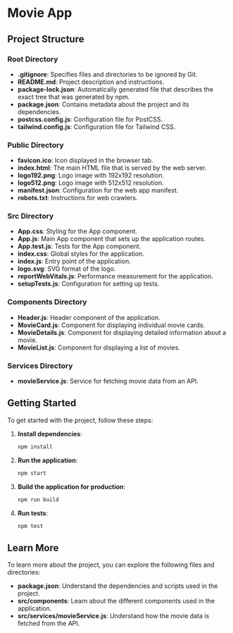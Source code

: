 # Movie App

## Project Structure

### Root Directory
- **.gitignore**: Specifies files and directories to be ignored by Git.
- **README.md**: Project description and instructions.
- **package-lock.json**: Automatically generated file that describes the exact tree that was generated by npm.
- **package.json**: Contains metadata about the project and its dependencies.
- **postcss.config.js**: Configuration file for PostCSS.
- **tailwind.config.js**: Configuration file for Tailwind CSS.

### Public Directory
- **favicon.ico**: Icon displayed in the browser tab.
- **index.html**: The main HTML file that is served by the web server.
- **logo192.png**: Logo image with 192x192 resolution.
- **logo512.png**: Logo image with 512x512 resolution.
- **manifest.json**: Configuration for the web app manifest.
- **robots.txt**: Instructions for web crawlers.

### Src Directory
- **App.css**: Styling for the App component.
- **App.js**: Main App component that sets up the application routes.
- **App.test.js**: Tests for the App component.
- **index.css**: Global styles for the application.
- **index.js**: Entry point of the application.
- **logo.svg**: SVG format of the logo.
- **reportWebVitals.js**: Performance measurement for the application.
- **setupTests.js**: Configuration for setting up tests.

### Components Directory
- **Header.js**: Header component of the application.
- **MovieCard.js**: Component for displaying individual movie cards.
- **MovieDetails.js**: Component for displaying detailed information about a movie.
- **MovieList.js**: Component for displaying a list of movies.

### Services Directory
- **movieService.js**: Service for fetching movie data from an API.

## Getting Started

To get started with the project, follow these steps:

1. **Install dependencies**:
    ```sh
    npm install
    ```

2. **Run the application**:
    ```sh
    npm start
    ```

3. **Build the application for production**:
    ```sh
    npm run build
    ```

4. **Run tests**:
    ```sh
    npm test
    ```

## Learn More

To learn more about the project, you can explore the following files and directories:

- **package.json**: Understand the dependencies and scripts used in the project.
- **src/components**: Learn about the different components used in the application.
- **src/services/movieService.js**: Understand how the movie data is fetched from the API.
``` &#8203;:citation[oaicite:0]{index=0}&#8203;
